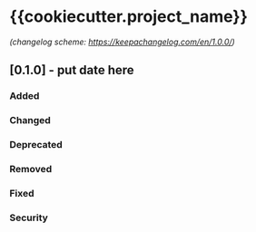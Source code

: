 # {{cookiecutter.project_name}}

*(changelog scheme: https://keepachangelog.com/en/1.0.0/)*

## [0.1.0] - put date here

### Added

### Changed

### Deprecated

### Removed

### Fixed

### Security

